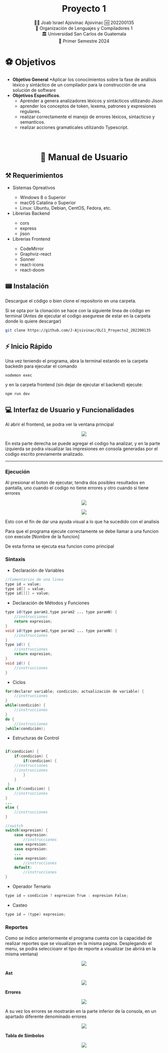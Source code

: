 <h1 align="center">Proyecto 1</h1>

<p align="center"></p>

<div align="center">
🙍‍♂️ Joab Israel Ajsivinac Ajsivinac 🆔 202200135
</div>
<div align="center">
📕 Organización de Lenguajes y Compiladores 1
</div>
<div align="center"> 🏛 Universidad San Carlos de Guatemala</div>
<div align="center"> 📆 Primer Semestre 2024</div>


# ⚽ Objetivos
* **Objetivo General**
    *Aplicar los conocimientos sobre la fase de análisis léxico y sintáctico de un compilador para la construcción de una solución de software
* **Objetivos Específicos**.
    * Aprender a genera analizadores léxicos y sintácticos utilizando Jison
    * aprender los conceptos de token, lexema, patrones y
expresiones regulares.
    * realizar correctamente el manejo de errores
léxicos, sintacticso y semanticos.
    * realizar acciones gramaticales
utilizando Typescript.

<br/> 

<h1 align="center">📍 Manual de Usuario</h1>


## ⚒ Requerimientos
<ul>
<li>Sistemas Opreativos</li>
    <ul>
        <li>Windows 8 o Superior</li>
        <li>macOS Catalina o Superior</li>
        <li>Linux: Ubuntu, Debian, CentOS, Fedora, etc.</li>
    </ul>
    <li>Librerias Backend</li>
   <ul>
        <li>cors</li>
        <li>express</li>
        <li>jison</li>
    </ul>
<li>Librerias Frontend</li>
   <ul>
        <li>CodeMirror</li>
        <li>Graphviz-react</li>
        <li>Sonner</li>
        <li>react-icons</li>
        <li>react-doom</li>
    </ul>
</ul>


## 📟 Instalación
Descargue el código o bien clone el repositorio en una carpeta.

Si se opta por la clonación se hace con la siguiente linea de código en terminal (Antes de ejecutar el codigo asegurese de estar en la carpeta donde lo quiere descargar)

```bash
git clone https://github.com/J-Ajsivinac/OLC1_Proyecto2_202200135
```

## ⚡ Inicio Rápido
Una vez teniendo el programa, abra la terminal estando en la carpeta backedn para ejecutar el comando

```
nodemon exec
```

y en la carpeta frontend (sin dejar de ejecutar el backend) ejecute:

```
npm run dev
```


## 💻 Interfaz de Usuario y Funcionalidades
Al abrir el frontend, se podra ver la ventana principal

<p align="center">
    <a href="#"><img src="img/main.png"></a>
</p>


En esta parte derecha se puede agregar el codigo ha analizar, y en la parte izquierda se podra visualizar las impresiones en consola generadas por el codigo escrito previamente analizado.


-----

### Ejecución
Al presionar el boton de ejecutar, tendra dos posibles resultados en pantalla, uno cuando el codigo no tiene errores y otro cuando si tiene errores

<p align="center">
    <a href="#"><img src="img/error.png"></a>
</p>

<p align="center">
    <a href="#"><img src="img/succes.png"></a>
</p>

Esto con el fin de dar una ayuda visual a lo que ha sucedido con el analisis

Para que el programa ejecute correctamente se debe llamar a una funcion con execute [Nombre de la funcion]

De esta forma se ejecuta esa funcion como principal

### Sintaxis

* Declaración de Variables
```java
//Comentarios de una linea
type id = value;
type id[] = value;
type id[][] = value;
```
* Declaración de Métodos y Funciones
```java
type id(type param1,type param2 ... type paramN) {
    //instrucciones
    return expresion;
}
void id(type param1,type param2 ... type paramN) {
    //instrucciones
}
type id() {
    //instrucciones
    return expresion;
}
void id() {
    //instrucciones
}
```
* Ciclos
```java
for(declarar variable; condición; actualización de variable) {
    //instrucciones
}
while(condición) {
    //instrucciones
}
do {
    //instrucciones
}while(condición);
```
* Estructuras de Control
```java

if(condicion) {
    if(condicion) { 
        if(condicion) {
    //instrucciones           
    //instrucciones             
        } 
    }
 }
else if(condicion) {        
    //instrucciones
}
...
else {
    //instrucciones
}

//switch
switch(expresion) {
    case expresion:
        //instrucciones
    case expresion:
    case expresion:
    ...
    case expresion:
        //instrucciones
    default:
        //instrucciones
}
```
* Operador Ternario
```java
type id = condicion ? expresion True : expresion False;
```
* Casteo
```java
type id = (type) expresion;
```


### Reportes

Como se indico anteriormente el programa cuenta con la capacidad de realizar reportes que se visualizan en la misma pagina. Desplegando el menu, se podra seleccioanr el tipo de reporte a visualizar (se abrirá en la misma ventana)

<p align="center">
    <a href="#"><img src="img/menu.png"></a>
</p>


**Ast**

<p align="center">
    <a href="#"><img src="img/ast.png"></a>
</p>

**Errores**

<p align="center">
    <a href="#"><img src="img/reporteE.png"></a>
</p>

A su vez los errores se mostrarán en la parte inferior de la consola, en un apartado diferente denominado errores

<p align="center">
    <a href="#"><img src="img/panelE.png"></a>
</p>


**Tabla de Simbolos**

<p align="center">
    <a href="#"><img src="img/tabla.png"></a>
</p>

